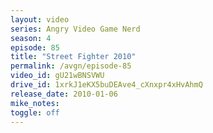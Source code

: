```yaml
---
layout: video
series: Angry Video Game Nerd
season: 4
episode: 85
title: "Street Fighter 2010"
permalink: /avgn/episode-85
video_id: gU21wBNSVWU
drive_id: 1xrkJ1eKX5buDEAve4_cXnxpr4xHvAhmQ
release_date: 2010-01-06
mike_notes:
toggle: off
---
```


